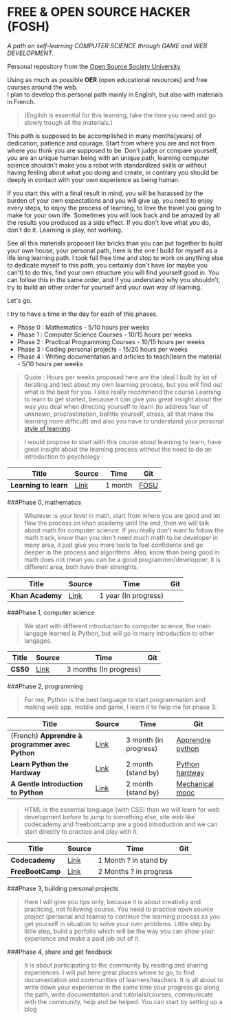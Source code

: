 # FREE & OPEN SOURCE HACKER (FOSH) 
*A path on self-learning COMPUTER SCIENCE through GAME and WEB DEVELOPMENT.*

Personal repository from the [Open Source Society University](https://github.com/open-source-society/computer-science)

Using as much as possible **OER** (open educational resources) and free courses around the web.  
I plan to develop this personal path mainly in English, but also with materials in French.  

>(English is essential for this learning, take the time you need and go slowly trough all the materials.)  

This path is supposed to be accomplished in many months(years) of dedication, patience and courage. Start from where you are and not from where you think you are supposed to be. Don't judge or compare yourself, you are an unique human being with an unique path, learning computer science shouldn't make you a robot with standardized skills or without having feeling about what you doing and create, in contrary you should be deeply in contact with your own experience as being human.

If you start this with a final result in mind, you will be harassed by the burden of your own expectations and you will give up, you need to enjoy every steps, to enjoy the process of learning, to love the travel you going to make for your own life. Sometimes you will look back and be amazed by all the results you produced as a side effect. If you don't love what you do, don't do it. Learning is play, not working.

See all this materials proposed like bricks than you can put together to build your own house, your personal path, here is the one I build for myself as a life long learning path. I took full free time and stop to work on anything else to dedicate myself to this path, you certainly don't have (or maybe you can't) to do this, find your own structure you will find yourself good in. You can follow this in the same order, and if you understand why you shouldn't, try to build an other order for yourself and your own way of learning.

Let's go.

I try to have a time in the day for each of this phases.  
* Phase 0 : Mathematics - 5/10 hours per weeks
* Phase 1 : Computer Science Courses - 10/15 hours per weeks
* Phase 2 : Practical Programming Courses - 10/15 hours per weeks
* Phase 3 : Coding personal projects - 15/20 hours per weeks
* Phase 4 : Writing documentation and articles to teach/learn the material - 5/10 hours per weeks

>Quote : Hours per weeks proposed here are the ideal I built by lot of iterating and test about my own learning process, but you will find out what is the best for you. I also really recommend the course Learning to learn to get started, because it can give you great insight about the way you deal when directing yourself to learn (to address fear of unknown, procrastination, belittle yourself, stress, all that make the learning more difficult) and also you have to understand your personal [style of learning](http://edudemic.com/wp-content/uploads/2012/11/7-styles-of-learning.jpg).

>I would propose to start with this course about learning to learn, have great insight about the learning process without the need to do an introduction to psychology :

|Title|Source|Time|Git|
|---|---|---|---|
| **Learning to learn** | [Link](https://www.coursera.org/learn/learning-how-to-learn) | 1 month |[FOSU](apprendre-apprendre)|

###Phase 0, mathematics

>Whatever is your level in math, start from where you are good and let flow the process on khan academy until the end, then we will talk about math for computer science. If you really don't want to follow the math track, know than you don't need much math to be developer in many area, it just give you more tools to feel confidente and go deeper in the process and algorithms. Also, know than being good in math does not mean you can be a good programmer/developper, it is different area, both have their strenghts.

|Title|Source|Time|Git|
|---|---|---|---|
|**Khan Academy**|[Link](https://www.khanacademy.org/mission/math)|1 year (In progress)||

###Phase 1, computer science

>We start with different introduction to computer science, the main langage learned is Python, but will go in many introduction to other langages.

|Title|Source|Time|Git|
|---|---|---|---|
|**CS50**|[Link](...)| 3 months (In progress)||


###Phase 2, programming

>For me, Python is the best language to start programmation and making web app, mobile and game, I learn it to help me for phase 3.

|Title|Source|Time|Git|
|---|---|---|---|
|(French) **Apprendre à programmer avec Python**|[Link](http://python.developpez.com/cours/apprendre-python3/)| 3 month (in progress)| [Apprendre python](apprendre-python)|
|**Learn Python the Hardway**|[Link](http://learnpythonthehardway.org/book)|2 month (stand by)| [Python hardway](python-hardway)|
|**A Gentle Introduction to Python**|[Link](http://mechanicalmooc.org/)|2 month (stand by)|[Mechanical mooc](mechanical-mooc)|

>HTML is the essential language (with CSS) than we will learn for web development before to jump to something else, site web like codecademy and freebootcamp are a good introduction and we can start directly to practice and play with it.

|Title|Source|Time|Git|
|---|---|---|---|
|**Codecademy**|[Link](https://www.codecademy.com/en/tracks/web)|1 Month ? in stand by||
|**FreeBootCamp**|[Link](http://freecodecamp.com/map)|2 Months ? in progress||

###Phase 3, building personal projects

>Here I will give you tips only, because it is about creativity and practicing, not following course. You need to practice open source project (personal and teams) to continue the learning process as you get yourself in situation to solve your own problems. Little step by little step, build a porfolio which will be the way you can show your experience and make a paid job out of it.

###Phase 4, share and get feedback

>It is about participating to the community by reading and sharing experiences. I will put here great places where to go, to find documentation and communities of learners/teachers. It is all about to write down your experience in the same time your progress go along the path, write documentation and tutorials/courses, communicate with the community, help and be helped. You can start by setting up a blog